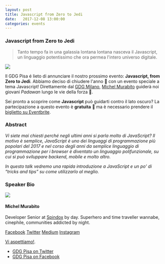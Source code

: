 ```yaml
---
layout: post
title: Javascript from Zero to Jedi
date:   2017-12-08 13:00:00
categories: events
---
```

### Javascript from Zero to Jedi

> Tanto tempo fa in una galassia lontana lontana nasceva il Javascript, un linguaggio potentissimo che ora permea l'intero universo digitale.

<img style="display: block; margin: 0 auto;" src="https://i.imgur.com/czJdKRy.jpg"/>

Il GDG Pisa é lieto di annunciare il nostro prossimo evento: **Javascript, from Zero to Jedi**. Abbiamo deciso di chiudere l'anno 🎅 con un evento speciale a tema Javascript! Direttamente dal [GDG Milano](http://www.gdgmilano./), [Michel Murabito](#speaker-bio) guiderà noi giovani *Padawan* lungo le vie della forza 💪.

Sei pronto a scoprire come **Javascript** può guidarti contro il lato oscuro? La partecipazione a questo evento è **gratuita** 🎉 ma è necessario prendere il [biglietto su Eventbrite](https://www.eventbrite.it/e/biglietti-javascript-from-zero-to-jedi-41037479205).

### Abstract

*Vi siete mai chiesti perché negli ultimi anni si parla molto di JavaScript? Il motivo è semplice, JavaScript è uno dei linguaggi di programmazione più popolari del 2017 e nel corso degli anni da semplice linguaggio di programmazione per i browser è diventato un linguaggio polifunzionale, su cui si può sviluppare backend, mobile e molto altro.*

*In questo talk vedremo una rapida introduzione a JavaScript e un po’ di “tricks and tips” su come utilizzarlo al meglio.*

### Speaker Bio

<div class="container-fluid">
    <div class="row">
        <div class="col-sm-3">
            <img src="https://i.imgur.com/rH211eA.gif">
        </div>
        <div class="col-sm-9">
            <h4>Michel Murabito</h4>
            <p>Developer Senior at <a href="http://spindox.it/">Spindox</a> by day. Superhero and time traveller wannabe, cinephile, communities addicted by night.
            </p>
            <p>
                <a href="https://www.facebook.com/michelmurabito">Facebook</a> <a href="https://twitter.com/michelmurabito?lang=en">Twitter</a> <a href="https://medium.com/@mich.murabito">Medium</a> <a href="https://www.instagram.com/michel_murabito/">Instagram</a>
            </p>
        </div>
    </div>
</div>


[Vi aspettiamo!](https://www.meetup.com/GDG-Pisa/events/245661502/).

* [GDG Pisa on Twitter](http://twitter.com/gdgPisa)
* [GDG Pisa on Facebook](http://facebook.com/gdgPisa)